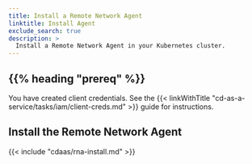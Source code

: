 ```yaml
---
title: Install a Remote Network Agent
linktitle: Install Agent
exclude_search: true
description: >
  Install a Remote Network Agent in your Kubernetes cluster.
---
```


<!--## Deployment targets

### Add a Kubernetes deployment target

[**Deployment Targets > Kubernetes**](https://console.cloud.armory.io/configuration/accounts/kubernetes)

For a deployment target to be available, you need to add it to Armory CD-as-a-Service.

How you add a deployment target depends on whether or not the Kubernetes cluster is accessible from the public internet. If it is, you add it through the **Configuration UI**, and no additional steps are needed. If it is not, you must first install a Remote Network Agent (RNA) on it and then add it through the **Configuration UI**.

For information about how to add a deployment target, see [Prepare your deployment target]({{< ref "get-started#prepare-your-deployment-target" >}}).
-->

## {{% heading "prereq" %}}

You have created client credentials. See the {{< linkWithTitle "cd-as-a-service/tasks/iam/client-creds.md" >}} guide for instructions.

## Install the Remote Network Agent

{{< include "cdaas/rna-install.md" >}}